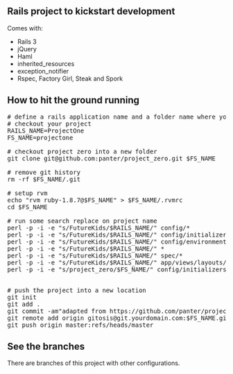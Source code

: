 ## Rails project to kickstart development

Comes with:

 * Rails 3
 * jQuery
 * Haml
 * inherited_resources
 * exception_notifier
 * Rspec, Factory Girl, Steak and Spork

## How to hit the ground running

<pre>
# define a rails application name and a folder name where you want to 
# checkout your project
RAILS_NAME=ProjectOne
FS_NAME=projectone

# checkout project zero into a new folder
git clone git@github.com:panter/project_zero.git $FS_NAME

# remove git history
rm -rf $FS_NAME/.git

# setup rvm
echo "rvm ruby-1.8.7@$FS_NAME" > $FS_NAME/.rvmrc
cd $FS_NAME

# run some search replace on project name
perl -p -i -e "s/FutureKids/$RAILS_NAME/" config/*
perl -p -i -e "s/FutureKids/$RAILS_NAME/" config/initializers/*
perl -p -i -e "s/FutureKids/$RAILS_NAME/" config/environments/*
perl -p -i -e "s/FutureKids/$RAILS_NAME/" *
perl -p -i -e "s/FutureKids/$RAILS_NAME/" spec/*
perl -p -i -e "s/FutureKids/$RAILS_NAME/" app/views/layouts/*
perl -p -i -e "s/project_zero/$FS_NAME/" config/initializers/*


# push the project into a new location
git init
git add .
git commit -am"adapted from https://github.com/panter/project_zero"
git remote add origin gitosis@git.yourdomain.com:$FS_NAME.git
git push origin master:refs/heads/master
</pre>


## See the branches

There are branches of this project with other configurations.

